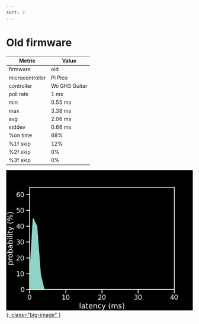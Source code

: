 ```yaml
---
sort: 2
---
```

# Old firmware

| Metric          | Value          |
| --------------- | -------------- |
| firmware        | old            |
| microcontroller | Pi Pico        |
| controller      | Wii GH3 Guitar |
| poll rate       | 1 ms           |
| min             | 0.55 ms        |
| max             | 3.38 ms        |
| avg             | 2.06 ms        |
| stddev          | 0.66 ms        |
| %on time        | 88%            |
| %1f skip        | 12%            |
| %2f skip        | 0%             |
| %3f skip        | 0%             |

[![Graph](/assets/images/results/ardwiino_gh3_n.png){: class="big-image" }](/assets/images/results/ardwiino_gh3_n.png)
